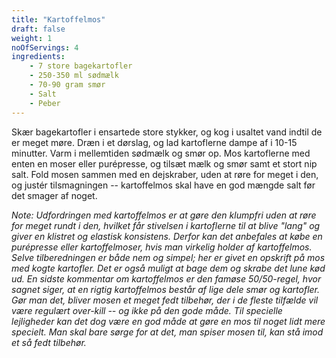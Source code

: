 ```yaml
---
title: "Kartoffelmos"
draft: false
weight: 1
noOfServings: 4
ingredients:
	- 7 store bagekartofler
	- 250-350 ml sødmælk
	- 70-90 gram smør
	- Salt
	- Peber
---
```


Skær bagekartofler i ensartede store stykker, og kog i usaltet vand
indtil de er meget møre. Dræn i et dørslag, og lad kartoflerne dampe af
i 10-15 minutter. Varm i mellemtiden sødmælk og smør op. Mos kartoflerne
med enten en moser eller purépresse, og tilsæt mælk og smør samt et
stort nip salt. Fold mosen sammen med en dejskraber, uden at røre for
meget i den, og justér tilsmagningen -- kartoffelmos skal have en god
mængde salt før det smager af noget.

*Note: Udfordringen med kartoffelmos er at gøre den klumpfri uden at
røre for meget rundt i den, hvilket får stivelsen i kartoflerne til at
blive "lang" og giver en klistret og elastisk konsistens. Derfor kan det
anbefales at købe en purépresse eller kartoffelmoser, hvis man virkelig
holder af kartoffelmos. Selve tilberedningen er både nem og simpel; her
er givet en opskrift på mos med kogte kartofler. Det er også muligt at
bage dem og skrabe det lune kød ud. En sidste kommentar om kartoffelmos
er den famøse 50/50-regel, hvor sagnet siger, at en rigtig kartoffelmos
består af lige dele smør og kartofler. Gør man det, bliver mosen et
meget fedt tilbehør, der i de fleste tilfælde vil være regulært
over-kill -- og ikke på den gode måde. Til specielle lejligheder kan det
dog være en god måde at gøre en mos til noget lidt mere specielt. Man
skal bare sørge for at det, man spiser mosen til, kan stå imod et så
fedt tilbehør.*


